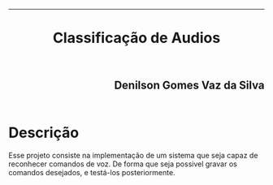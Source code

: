 ﻿***
<h1 align="center" > Classificação de Audios

<br>
<br>

<h2 align="right" >Denilson Gomes Vaz da Silva<br>
<br>

Descrição
==========

<p>Esse projeto consiste na implementação de um sistema que seja capaz de reconhecer comandos de voz. De forma que seja possivel gravar os comandos desejados, e testá-los posteriormente.<p/>